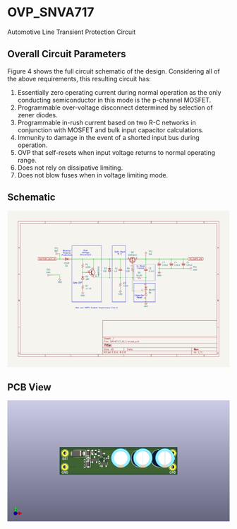 # OVP_SNVA717
Automotive Line Transient Protection Circuit
## Overall Circuit Parameters
Figure 4 shows the full circuit schematic of the design. Considering all of the above requirements, this
resulting circuit has:
1. Essentially zero operating current during normal operation as the only conducting semiconductor in this
mode is the p-channel MOSFET.
2. Programmable over-voltage disconnect determined by selection of zener diodes.
3. Programmable in-rush current based on two R-C networks in conjunction with MOSFET and bulk input
capacitor calculations.
4. Immunity to damage in the event of a shorted input bus during operation.
5. OVP that self-resets when input voltage returns to normal operating range.
6. Does not rely on dissipative limiting.
7. Does not blow fuses when in voltage limiting mode.

## Schematic

![Alt text](/Hardware/sch.png)

## PCB View

![Alt text](/Hardware/SNVA717_V1.1/SNVA717_V1.1.png)
